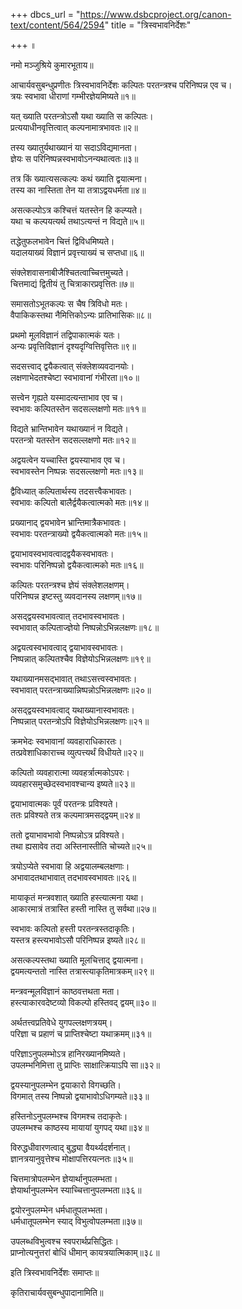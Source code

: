 +++
dbcs_url = "https://www.dsbcproject.org/canon-text/content/564/2594"
title = "त्रिस्वभावनिर्देशः"

+++
॥

नमो मञ्जुश्रिये कुमारभूताय॥

आचार्यवसुबन्धुप्रणीतः
त्रिस्वभावनिर्देशः
कल्पितः परतन्त्रश्च परिनिष्पन्न एव च।  
त्रयः स्वभावा धीराणां गम्भीरज्ञेयमिष्यते॥१॥

यत् ख्याति परतन्त्रोऽसौ यथा ख्याति स कल्पितः।  
प्रत्ययाधीनवृत्तित्वात् कल्पनामात्रभावतः॥२॥

तस्य ख्यातुर्यथाख्यानं या सदाऽविद्यमानता।  
ज्ञेयः स परिनिष्पन्नस्वभावोऽनन्यथात्वतः॥३॥

तत्र किं ख्यात्यसत्कल्पः कथं ख्याति द्वयात्मना।  
तस्य का नास्तिता तेन या तत्राऽद्वयधर्मता॥४॥

असत्कल्पोऽत्र कश्चित्तं यतस्तेन हि कल्प्यते।  
यथा च कल्पयत्यर्थ तथाऽत्यन्तं न विद्यते॥५॥

तद्धेतुफलभावेन चित्तं द्विविधमिष्यते।  
यदालयाख्यं विज्ञानं प्रवृत्त्याख्यं च सप्तधा॥६॥

संक्लेशवासनाबीजैश्चितत्वाच्चित्तमुच्यते।  
चित्तमाद्यं द्वितीयं तु चित्राकारप्रवृत्तितः॥७॥

समासतोऽभूतकल्पः स चैष त्रिविधो मतः।  
वैपाकिकस्तथा नैमित्तिकोऽन्यः प्रातिभासिकः॥८॥

प्रथमो मूलविज्ञानं तद्विपाकात्मकं यतः।  
अन्यः प्रवृत्तिविज्ञानं दृश्यदृग्वित्तिवृत्तितः॥९॥

सदसत्त्वाद् द्वयैकत्वात् संक्लेशव्यवदानयोः।  
लक्षणाभेदतश्चेष्टा स्वभावानां गंभीरता॥१०॥

सत्त्वेन गृह्यते यस्मादत्यन्ताभाव एव च।  
स्वभावः कल्पितस्तेन सदसल्लक्षणो मतः॥११॥

विद्यते भ्रान्तिभावेन यथाख्यानं न विद्यते।  
परतन्त्रो यतस्तेन सदसल्लक्षणो मतः॥१२॥

अद्वयत्वेन यच्चास्ति द्वयस्याभाव एव च।  
स्वभावस्तेन निष्पन्नः सदसल्लक्षणो मतः॥१३॥

द्वैविध्यात् कल्पितार्थस्य तदसत्त्वैकभावतः।  
स्वभावः कल्पितो बालैर्द्वयैकत्वात्मको मतः॥१४॥

प्रख्यानाद् द्वयभावेन भ्रान्तिमात्रैकभावतः।  
स्वभावः परतन्त्राख्यो द्वयैकत्वात्मको मतः॥१५॥

द्वयाभावस्वभावत्वादद्वयैकस्वभावतः।  
स्वभावः परिनिष्पन्नो द्वयैकत्वात्मको मतः॥१६॥

कल्पितः परतन्त्रश्च ज्ञेयं संक्लेशलक्षणम्।  
परिनिष्पन्न इष्टस्तु व्यवदानस्य लक्षणम्॥१७॥

असद्‍द्वयस्वभावत्वात् तदभावस्वभावतः।  
स्वभावात् कल्पिताज्ज्ञेयो निष्पन्नोऽभिन्नलक्षणः॥१८॥

अद्वयत्वस्वभावत्वाद् द्वयाभावस्वभावतः।  
निष्पन्नात् कल्पितश्चैव विज्ञेयोऽभिन्नलक्षणः॥१९॥

यथाख्यानमसद्‍भावात् तथाऽसत्त्वस्वभावतः।  
स्वभावात् परतन्त्राख्यान्निष्पन्नोऽभिन्नलक्षणः॥२०॥

असद्‍द्वयस्वभावत्वाद् यथाख्यानास्वभावतः।  
निष्पन्नात् परतन्त्रोऽपि विज्ञेयोऽभिन्नलक्षणः॥२१॥

क्रमभेदः स्वभावानां व्यवहाराधिकारतः।  
तत्प्रवेशाधिकाराच्च व्युत्पत्त्यर्थं विधीयते॥२२॥

कल्पितो व्यवहारात्मा व्यवहर्त्रात्मकोऽपरः।  
व्यवहारसमुच्छेदस्वभावश्चान्य इष्यते॥२३॥

द्वयाभावात्मकः पूर्वं परतन्त्रः प्रविश्यते।  
ततः प्रविश्यते तत्र कल्पमात्रमसद्‍द्वयम्॥२४॥

ततो द्वयाभावभावो निष्पन्नोऽत्र प्रविश्यते।  
तथा ह्यसावेव तदा अस्तिनास्तीति चोच्यते॥२५॥

त्रयोऽप्येते स्वभावा हि अद्वयालम्बलक्षणाः।  
अभावादतथाभावात् तदभावस्वभावतः॥२६॥

मायाकृतं मन्त्रवशात् ख्याति हस्त्यात्मना यथा।  
आकारमात्रं तत्रास्ति हस्ती नास्ति तु सर्वथा॥२७॥

स्वभावः कल्पितो हस्ती परतन्त्रस्तदाकृतिः।  
यस्तत्र हस्त्यभावोऽसौ परिनिष्पन्न इष्यते॥२८॥

असत्कल्पस्तथा ख्याति मूलचित्ताद् द्वयात्मना।  
द्वयमत्यन्ततो नास्ति तत्रास्त्याकृतिमात्रकम्॥२९॥

मन्त्रवन्मूलविज्ञानं काष्ठवत्तथता मता।  
हस्त्याकारवदेष्टव्यो विकल्पो हस्तिवद् द्वयम्॥३०॥

अर्थतत्त्वप्रतिवेधे युगपल्लक्षणत्रयम्।  
परिज्ञा च प्रहाणं च प्राप्तिश्चेष्टा यथाक्रमम्॥३१॥

परिज्ञाऽनुपलम्भोऽत्र हानिरख्यानमिष्यते।  
उपलम्भनिमित्ता तु प्राप्तिः साक्षात्क्रियाऽपि सा॥३२॥

द्वयस्यानुपलम्भेन द्वयाकारो विगच्छति।  
विगमात् तस्य निष्पन्नो द्वयाभावोऽधिगम्यते॥३३॥

हस्तिनोऽनुपलम्भश्च विगमश्च तदाकृतेः।  
उपलम्भश्च काष्ठस्य मायायां युगपद् यथा॥३४॥

विरुद्धधीवारणत्वाद् बुद्ध्या वैयर्थ्यदर्शनात्।  
ज्ञानत्रयानुवृत्तेश्च मोक्षापत्तिरयत्नतः॥३५॥

चित्तमात्रोपलम्भेन ज्ञेयार्थानुपलम्भता।  
ज्ञेयार्थानुपलम्भेन स्याच्चित्तानुपलम्भता॥३६॥

द्वयोरनुपलम्भेन धर्मधातूपलभ्भता।  
धर्मधातूपलम्भेन स्याद् विभुत्वोपलम्भता॥३७॥

उपलब्धविभुत्वश्च स्वपरार्थप्रसिद्धितः।  
प्राप्नोत्यनुत्तरां बोधिं धीमान् कायत्रयात्मिकाम्॥३८॥

इति त्रिस्वभावनिर्देशः समाप्तः॥

कृतिराचार्यवसुबन्धुपादानामिति॥


